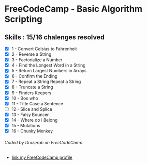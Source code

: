 # FreeCodeCamp - Basic Algorithm Scripting

## Skills : 15/16 chalenges resolved

- [x]  1 - Convert Celsius to Fahrenheit
- [x]  2 - Reverse a String
- [x]  3 - Factorialize a Number
- [x]  4 - Find the Longest Word in a String
- [x]  5 - Return Largest Numbers in Arrays
- [x]  6 - Confirm the Ending
- [x]  7 - Repeat a String Repeat a String
- [x]  8 - Truncate a String
- [x]  9 - Finders Keepers
- [x] 10 - Boo who
- [x] 11 - Title Case a Sentence
- [ ] 12 - Slice and Splice
- [x] 13 - Falsy Bouncer
- [x] 14 - Where do I Belong
- [x] 15 - Mutations
- [x] 16 - Chunky Monkey

###### Coded by Drozerah on FreeCodeCamp

* [link my FreeCodeCamp profile](https://www.freecodecamp.org/drozerah)